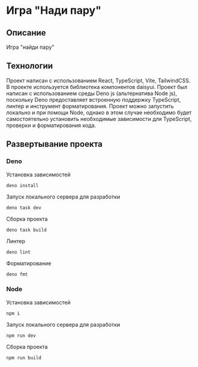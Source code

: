 # Игра "Нади пару"

## Описание

Игра "найди пару"

## Технологии

Проект написан с использованием React, TypeScript, Vite, TailwindCSS. В проекте используется библиотека компонентов
daisyui. Проект был написан с использованием среды Deno js (альтернатива Node js), поскольку Deno предоставляет
встроенную поддержку TypeScript, линтер и инструмент форматирования. Проект можно запустить локально и при помощи Node,
однако в этом случае необходимо будет самостоятельно установить необходимые зависимости для TypeScript, проверки и
форматирования кода.

## Развертывание проекта

### Deno

Установка зависимостей

```terminal
deno install
```

Запуск локального сервера для разработки

```terminal
deno task dev
```

Сборка проекта

```terminal
deno task build
```

Линтер

```terminal
deno lint
```

Форматирование

```
deno fmt
```

### Node

Установка зависимостей

```terminal
npm i
```

Запуск локального сервера для разработки

```terminal
npm run dev
```

Сборка проекта

```terminal
npm run build
```
